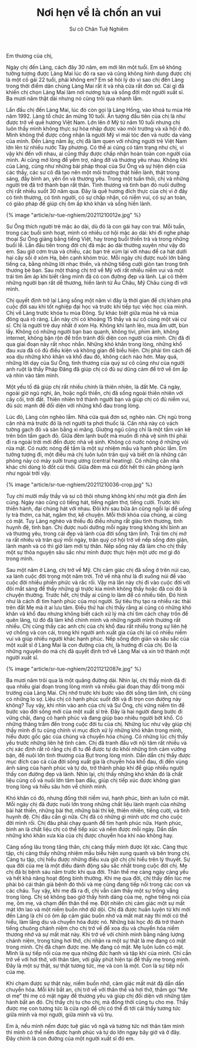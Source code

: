 ﻿---
title: Nơi hẹn về là chốn an vui
author: Sư cô Chân Tuệ Nghiêm
---

Em thương của chị,

Ngày chị đến Làng, cách đây 30 năm, em mới lên một tuổi. Em sẽ không tưởng tượng được Làng Mai lúc đó ra sao và cũng không hình dung được chị là một cô gái 22 tuổi, phải không em? Em sẽ hỏi lý do vì sao chị đến Làng trong thời điểm dân chúng Làng Mai rất ít và nhà cửa rất đơn sơ. Cái gì đã khiến chị chọn Làng Mai làm nơi nương tựa và sống đời một người xuất sĩ. Ba mươi năm thật dài nhưng nó cũng trôi qua nhanh lắm.

Lần đầu chị đến Làng Mai, lúc đó còn gọi là Làng Hồng, vào khoá tu mùa Hè năm 1992. Làng tổ chức ăn mừng 10 tuổi. Ấn tượng đầu tiên của chị là như được trở về quê hương Việt Nam. Lớn lên ở Mỹ từ năm 10 tuổi nhưng chị luôn thấy mình không thực sự hòa nhập được vào môi trường và xã hội ở đó. Mình không thể được công nhận là người Mỹ vì mái tóc đen và nước da vàng của mình. Đến Làng năm ấy, chị đã làm quen với những người trẻ Việt Nam lớn lên từ nhiều nước Tây phương. Có thể ai cũng có tâm trạng như chị, vì vậy khi đến với nhau, ai cũng thấy được chấp nhận hoàn toàn con người của mình. Ai cũng mở lòng để yểm trợ, nâng đỡ và thương yêu nhau. Không khí của Làng, cũng như những bài pháp thoại của Sư Ông và sự hiện diện của các thầy, các sư cô đã tạo nên một môi trường thật hiền lành, thật trong sáng, đầy bình an, yên ổn và thương yêu. Trong một tuần thôi, chị và những người trẻ đã trở thành bạn rất thân. Tình thương và tình bạn đó nuôi dưỡng chị rất nhiều suốt 30 năm qua. Đây là quê hương đích thực của chị vì ở đây có tình thương, có tình người, có sự chấp nhận, có niềm vui, có sự an toàn, có giáo pháp để giúp chị ôm ấp khó khăn và sống hiền lành.

{% image "article/sr-tue-nghiem/20211210012e.jpg" %}

Sư Ông thích người trẻ mặc áo dài, dù đó là con gái hay con trai. Mỗi tuần, trong các buổi sinh hoạt, mình có nhiều cơ hội mặc áo dài: khi đi nghe pháp thoại Sư Ông giảng bằng tiếng Việt, hay trong buổi thiền trà và trong những buổi lễ. Lần đầu tiên trong đời chị đã mặc áo dài thường xuyên như vậy đó em. Sau giờ cơm trưa và chiều, các bạn trẻ xúm lại với nhau để ca hát dưới hai cây sồi ở xóm Hạ, bên cạnh khóm trúc. Mỗi ngày chị được nuôi lớn bằng tiếng ca, bằng những lời nhạc thiền, và những tiếng cười giòn tan trong tình thương bè bạn. Sau một tháng chị trở về Mỹ với rất nhiều niềm vui và một trái tim ấm áp khi biết rằng mình đã có con đường đẹp và lành. Lại có thêm những người bạn rất dễ thương, hiền lành từ Âu Châu, Mỹ Châu cùng đi với mình.

Chị quyết định trở lại Làng sống một năm vì đây là thời gian để chị khám phá cuộc đời sau khi tốt nghiệp đại học và trước khi tiếp tục việc học của mình. Chị về Làng trước khóa tu mùa Đông. Sự khác biệt giữa mùa hè và mùa đông quá rõ ràng. Lần này chỉ có khoảng 15 thầy và sư cô cùng một vài cư sĩ. Chị là người trẻ duy nhất ở xóm Hạ. Không khí lạnh lẽo, mưa ẩm ướt, bùn lầy. Không có những người bạn bao quanh, không tivi, phim ảnh, không internet, không bận rộn để trốn tránh đối diện con người của mình. Chị đã đi qua giai đoạn này rất nhọc nhằn. Những khó khăn trong lòng, những khổ đau xưa đã có đủ điều kiện và không gian để biểu hiện. Chị phải tìm cách để xoa dịu những khó khăn và khổ đau đó, không cách nào hơn. May quá, những lời dạy của Sư Ông, tình thương của quý sư cô cũng như của người anh ruột là thầy Pháp Đăng đã giúp chị có đủ sự dũng cảm để trở về ôm ấp và nhìn vào tâm mình. 

Một yếu tố đã giúp chị rất nhiều chính là thiên nhiên, là đất Mẹ. Cả ngày, ngoài giờ ngủ nghỉ, ăn, hoặc ngồi thiền, chị đã sống ngoài thiên nhiên với cây cối, trời đất. Thiên nhiên trở thành người bạn và giúp chị có đủ niềm vui, đủ sức mạnh để đối diện với những khổ đau trong lòng. 

Lúc đó, Làng còn nghèo lắm. Nhà cửa quá đơn sơ, nghèo nàn. Chị ngủ trong căn nhà mà trước đó là nơi người ta phơi thuốc lá. Căn nhà này có vách tường gạch đỏ và sàn bằng xi măng. Giường ngủ cũng chỉ là một tấm ván kê trên bốn tấm gạch đỏ. Giữa đêm lạnh buốt mà muốn đi nhà vệ sinh thì phải đi ra ngoài trời mới đến được nhà vệ sinh. Không có nước nóng ở những vòi rửa mặt. Có nước nóng để tắm là một sự nhiệm mầu và hạnh phúc lắm. Em tưởng tượng đi, một điều mà chị luôn luôn trân quý và biết ơn là những căn phòng này có máy sưởi trung ương (central heating). Có những căn nhà khác chỉ dùng lò đốt củi thôi. Giữa đêm mà củi đốt hết thì căn phòng lạnh như ngoài trời vậy.

{% image "article/sr-tue-nghiem/20211210036-crop.jpg" %}

Tuy chỉ mười mấy thầy và sư cô thôi nhưng không khí như một gia đình ấm cúng. Ngày nào cũng có tiếng hát, tiếng ngâm thơ, tiếng cười. Trước khi thiền hành, đại chúng hát với nhau. Đôi khi sau bữa ăn cũng ngồi lại để uống ly trà thơm, ca hát, ngâm thơ, kể chuyện. Mỗi thời khóa của chúng, ai cũng có mặt. Tuy Làng nghèo và thiếu đủ điều nhưng rất giàu tình thương, tình huynh đệ, tình bạn. Chị được nuôi dưỡng mỗi ngày trong không khí bình an và thương yêu, trong cái đẹp và lành của đời sống tâm linh. Trái tim chị mở ra rất nhiều và trân quý mỗi ngày, trân quý cơ hội trở về nếp sống đơn giản, lành mạnh và có thì giờ làm mới tự thân. Nếp sống này đã làm cho chị thấy một sự thỏa nguyện sâu sắc như mình được thực hiện một ước mơ gì đó trong mình.

Sau một năm ở Làng, chị trở về Mỹ. Chị cảm giác chị đã sống ở trên núi cao, xa lánh cuộc đời trong một năm trời. Trở về nhà như là đi xuống núi để vào cuộc đời nhiều phiền phức và rắc rối. Vậy mà lần này chị đi vào cuộc đời với đôi mắt sáng để thấy những gì trước kia mình không thấy hoặc đã coi đó là chuyện thường. Trước hết, chị thấy ai cũng lo làm để có nhiều tiền. Đó hình như là cách đi tìm hạnh phúc của mọi người. Sự tiêu thụ tạo ra nhiều rác thải trên đất Mẹ mà ít ai lưu tâm. Điều thứ hai chị thấy rằng ai cũng có những khó khăn và khổ đau nhưng không biết cách xử lý mà chỉ tìm cách chạy trốn để quên lãng, từ đó đã làm khổ chính mình và những người mình thương rất nhiều. Chị cũng thấy các anh chị của chị khổ đau rất nhiều trong sự liên hệ vợ chồng và con cái, trong khi người anh xuất gia của chị lại có nhiều niềm vui và giúp nhiều người khác hạnh phúc. Nếp sống đơn giản và sâu sắc của một xuất sĩ ở Làng Mai là con đường của chị, là hướng đi của chị. Đó là những nguyên do mà chị đã quyết định trở về Làng Mai và xin trở thành một người xuất sĩ. 

{% image "article/sr-tue-nghiem/20211212087e.jpg" %}

Ba mươi năm trôi qua là một quãng đường dài. Nhìn lại, chị thấy mình đã đi qua nhiều giai đoạn trong lòng mình và nhiều giai đoạn thay đổi trong môi trường của Làng Mai. Chị nhớ trước khi bước vào đời sống tâm linh, chị cũng có những lo sợ. Liệu chị có hạnh phúc suốt đời và đi trọn con đường này không? Tuy vậy, khi nhìn vào anh của chị và Sư Ông, chị vững niềm tin để bước vào đời sống mới của một xuất sĩ trẻ. Đây là hai người đang bước đi vững chãi, đang có hạnh phúc và đang giúp bao nhiêu người bớt khổ. Có những thăng trầm đến trong cuộc đời tu của chị. Những lúc như vậy giúp chị thấy mình đi tu cũng chính vì mục đích xử lý những khó khăn trong mình, hiểu được gốc gác của chúng và chuyển hóa chúng. Có những lúc chị thấy yếu trước những liên hệ tình cảm. Chị đã tranh đấu với nội tâm rất nhiều và chị xác định rất rõ rằng chị đi tu để được tự do khỏi những tình cảm vướng bận, để nuôi lớn tình thương của Bụt trong lòng mình. Dần dần chị thấy được mục đích cao cả của đời sống xuất gia là chuyển hóa khổ đau, đi đến vùng ánh sáng của hạnh phúc và tự do, trở thành pháp khí để giúp nhiều người thấy con đường đẹp và lành. Nhìn lại, chị thấy những khó khăn đó là chất liệu củng cố và nuôi lớn tâm ban đầu, giúp chị tiếp xúc được không gian trong lòng và hiểu sâu hơn về chính mình.

Khó khăn có đó, nhưng đồng thời niềm vui, hạnh phúc, bình an luôn có mặt. Mỗi ngày chị đã được nuôi lớn trong những chất liệu lành mạnh của những bài hát thiền, những bài thơ, những bài thi kệ, thiên nhiên, tiếng cười, và tình huynh đệ. Chị đâu cần gì nữa. Chị đã có những gì mình ước mơ cho cuộc đời mình rồi. Chị đâu phải chạy quanh để tìm hạnh phúc nữa. Hạnh phúc, bình an là chất liệu chị có thể tiếp xúc và nếm được mỗi ngày. Dần dần những khó khăn xưa kia của chị được chuyển hóa khi nào không hay. 

Càng sống lâu trong tăng thân, chị càng thấy mình được lột xác. Càng thực tập, chị càng thấy những nhiệm mầu biểu hiện xung quanh và bên trong chị. Càng tu tập, chị hiểu được những điều xưa giờ chị chỉ hiểu trên lý thuyết. Sự qua đời của mẹ là một điều đánh động sâu sắc nhất trong cuộc đời chị. Mẹ chị đã bị bệnh sáu năm trước khi qua đời. Thân thể mẹ càng ngày càng yếu và hết khả năng hoạt động bình thường. Khi mẹ qua đời, chị thấy đến lúc mẹ phải bỏ cái thân già bệnh đó thôi và mẹ cũng đang tiếp nối trong các con và các cháu. Tuy vậy, khi mẹ đã ra đi, chị vẫn cảm thấy một sự trống vắng trong lòng. Chị sẽ không bao giờ thấy hình dáng của mẹ, nghe tiếng nói của mẹ, ôm mẹ, và chạm đến thân thể mẹ. Đột nhiên chị cảm giác một sự mất mát lớn lao và một niềm buồn nhớ dữ dội. Chị đã được huấn luyện từ khi mới đến Làng là chỉ có ôm ấp cảm giác buồn nhớ và mất mát này thì mới có thể hiểu, làm lắng dịu  và chuyển hóa được nó. Những bài học đó đã trở thành tiếng chuông chánh niệm cho chị trở về để xoa dịu và chuyển hóa niềm thương nhớ và sự mất mát này. Khi trở về với chính mình bằng năng lượng chánh niệm, trong từng hơi thở, chị nhận ra một sự thật là mẹ đang có mặt trong mình. Chị đã chạm được mẹ. Mẹ đang có mặt. Mẹ luôn luôn có mặt. Mình là sự tiếp nối của mẹ qua những đức hạnh và tập khí của mình. Chỉ cần trở về với hơi thở, với thân tâm, với giây phút hiện tại để thấy mẹ trong mình. Đây là một sự thật, sự thật tương tức, mẹ và con là một. Con là sự tiếp nối của mẹ.

Khi chạm được sự thật này, niềm buồn nhớ, cảm giác mất mát đã dần dần chuyển hóa. Mỗi khi bất an, chị trở về với thân thể và hơi thở, thầm gọi “Mẹ ơi mẹ” thì mẹ có mặt ngay để thương yêu và giúp chị đối diện với những tâm hành bất an đó. Chị thấy chị tu cho chị, mà đồng thời cũng tu cho mẹ. Thấy được mẹ con tương tức là cửa ngõ để chị có thể đi tới cái thấy tương tức giữa mình và mọi người, giữa mình và vũ trụ. 

Em à, nếu mình nếm được tuệ giác vô ngã và tương tức nơi thân tâm mình thì mình có thể nếm được hạnh phúc và tự do lớn ngay bây giờ và ở đây. Đây chính là con đường của một người xuất sĩ đó em. 
